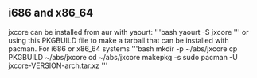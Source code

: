 ## i686 and x86_64
jxcore can be installed from aur with yaourt:
'''bash
yaourt -S jxcore
'''
or using this PKGBUILD file to make a tarball that can be installed with pacman.
For i686 or x86_64 systems 
'''bash
mkdir -p ~/abs/jxcore 
cp PKGBUILD ~/abs/jxcore
cd ~/abs/jxcore
makepkg -s
sudo pacman -U jxcore-VERSION-arch.tar.xz
'''